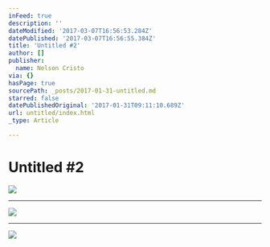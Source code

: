 ```yaml
---
inFeed: true
description: ''
dateModified: '2017-03-07T16:56:53.284Z'
datePublished: '2017-03-07T16:56:55.384Z'
title: 'Untitled #2'
author: []
publisher:
  name: Nelson Cristo
via: {}
hasPage: true
sourcePath: _posts/2017-01-31-untitled.md
starred: false
datePublishedOriginal: '2017-01-31T09:11:10.689Z'
url: untitled/index.html
_type: Article

---
```

# Untitled \#2
![](https://the-grid-user-content.s3-us-west-2.amazonaws.com/ccc58598-18ea-4acd-8e75-e4f837d2b096.jpg)

---

![](https://s3-us-west-2.amazonaws.com/the-grid-img/p/9e12a1a61697223eb2449ed78af063d2fa6a3dbe.jpg)

---

![](https://the-grid-user-content.s3-us-west-2.amazonaws.com/25818f9b-7e54-4be8-8481-a0524cb461c7.jpg)